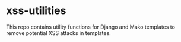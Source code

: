 # xss-utilities
 This repo contains utility functions for Django and Mako templates to remove potential XSS attacks in templates.

